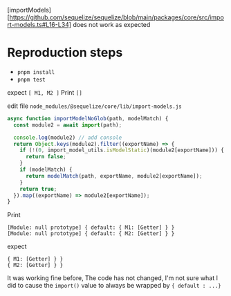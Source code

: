 
[importModels][https://github.com/sequelize/sequelize/blob/main/packages/core/src/import-models.ts#L16-L34] does not work as expected

# Reproduction steps

+ `pnpm install`
+ `pnpm test`

expect `[ M1, M2 ]`
Print `[]`


edit file `node_modules/@sequelize/core/lib/import-models.js`

```js
async function importModelNoGlob(path, modelMatch) {
  const module2 = await import(path);

  console.log(module2) // add console
  return Object.keys(module2).filter((exportName) => {
    if (!(0, import_model_utils.isModelStatic)(module2[exportName])) {
      return false;
    }
    if (modelMatch) {
      return modelMatch(path, exportName, module2[exportName]);
    }
    return true;
  }).map((exportName) => module2[exportName]);
}
```

Print 
```
[Module: null prototype] { default: { M1: [Getter] } }
[Module: null prototype] { default: { M2: [Getter] } }
```

expect
```
{ M1: [Getter] } }
{ M2: [Getter] } }
```

It was working fine before, The code has not changed, I'm not sure what I did to cause the `import()` value to always be wrapped by `{ default : ...}`



